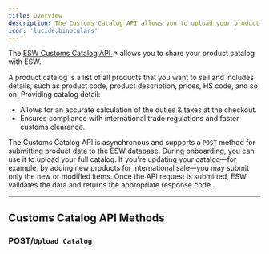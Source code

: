 ```yaml
---
title: Overview
description: The Customs Catalog API allows you to upload your product catalog to the ESW platform, ensuring accurate duty and tax calculations at checkout and compliance with international trade regulations.
icon: 'lucide:binoculars'
---
```


<p>
  The 
  <a href="https://your-link-here.com" class="text-teal-600 font-semibold underline decoration-dotted">
    ESW Customs Catalog API
  </a>
  <span class="text-teal-600 ml-1">↗</span>
  allows you to share your product catalog with ESW.
</p>




A product catalog is a list of all products that you want to sell and includes details, such as product code, product description, prices, HS code, and so on. Providing catalog detail:

<ul class="list-none pl-6 space-y-2">
  <li class="relative before:content-['•'] before:absolute before:-left-4 before:text-teal-500">
    Allows for an accurate calculation of the duties &amp; taxes at the checkout.
  </li>
  <li class="relative before:content-['•'] before:absolute before:-left-4 before:text-teal-500">
    Ensures compliance with international trade regulations and faster customs clearance.
  </li>
</ul>

The Customs Catalog API is asynchronous and supports a `POST` method for submitting product data to the ESW database. During onboarding, you can use it to upload your full catalog. If you're updating your catalog—for example, by adding new products for international sale—you may submit only the new or modified items. Once the API request is submitted, ESW validates the data and returns the appropriate response code.

---

## Customs Catalog API Methods

### POST/`Upload Catalog`